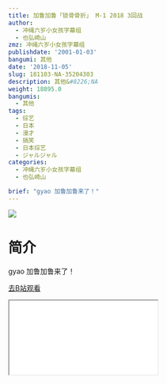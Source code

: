 ```yaml
---
title: 加鲁加鲁「锁骨骨折」 M-1 2018 3回战
author:
  - 冲绳六岁小女孩字幕组
  - 也弘崎山
zmz: 冲绳六岁小女孩字幕组
publishdate: '2001-01-03'
bangumi: 其他
date: '2018-11-05'
slug: 181103-NA-35204303
description: 其他&#8226;NA
weight: 18895.0
bangumis:
  - 其他
tags:
  - 综艺
  - 日本
  - 漫才
  - 搞笑
  - 日本综艺
  - ジャルジャル
categories:
  - 冲绳六岁小女孩字幕组
  - 也弘崎山

brief: "gyao 加鲁加鲁来了！"
---
```

![](https://i.imgur.com/2Kr9Yks.jpg)
# 简介  
gyao
加鲁加鲁来了！  

[去B站观看](https://www.bilibili.com/video/av35204303/)
<div class ="resp-container"><iframe class="testiframe" src="//player.bilibili.com/player.html?aid=35204303"", scrolling="no", allowfullscreen="true" > </iframe></div> 
